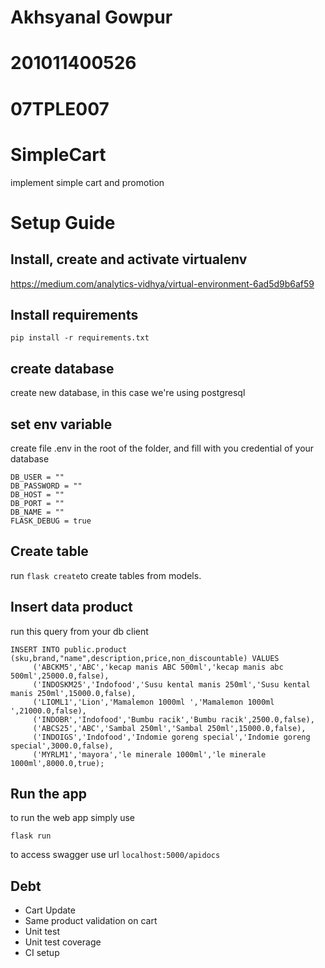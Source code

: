 # Akhsyanal Gowpur<br>
# 201011400526<br>
# 07TPLE007<br>



# SimpleCart
implement simple cart and promotion

# Setup Guide


## Install, create and activate virtualenv
https://medium.com/analytics-vidhya/virtual-environment-6ad5d9b6af59

## Install requirements

    pip install -r requirements.txt
## create database
create new database, in this case we're using postgresql

## set env variable

create file .env in the root of the folder, and fill with you credential of your database

      
    DB_USER = ""
    DB_PASSWORD = ""
    DB_HOST = ""
    DB_PORT = ""
    DB_NAME = ""
    FLASK_DEBUG = true

## Create table

run `flask create`to create tables from models.

## Insert data product

run this query from your db client
```
INSERT INTO public.product (sku,brand,"name",description,price,non_discountable) VALUES
	 ('ABCKM5','ABC','kecap manis ABC 500ml','kecap manis abc 500ml',25000.0,false),
	 ('INDOSKM25','Indofood','Susu kental manis 250ml','Susu kental manis 250ml',15000.0,false),
	 ('LIOML1','Lion','Mamalemon 1000ml ','Mamalemon 1000ml ',21000.0,false),
	 ('INDOBR','Indofood','Bumbu racik','Bumbu racik',2500.0,false),
	 ('ABCS25','ABC','Sambal 250ml','Sambal 250ml',15000.0,false),
	 ('INDOIGS','Indofood','Indomie goreng special','Indomie goreng special',3000.0,false),
	 ('MYRLM1','mayora','le minerale 1000ml','le minerale 1000ml',8000.0,true);
```

## Run the app
to run the web app simply  use

    flask run

to access swagger use url `localhost:5000/apidocs`


## Debt

 - Cart Update
 - Same product validation on cart
 - Unit test
 - Unit test coverage
 - CI setup 
